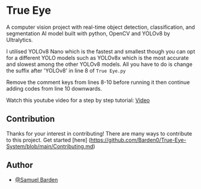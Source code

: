 # True Eye

A computer vision project with real-time object detection, classification, and segmentation AI model built with python, OpenCV and YOLOv8 by Ultralytics.

I utilised YOLOv8 Nano which is the fastest and smallest though you can opt for a different YOLO models such as YOLOv8x which is the most accurate and slowest among the other YOLOv8 models. 
All you have to do is change the suffix after 'YOLOv8' in line 8 of `True Eye.py`

Remove the comment keys from lines 8-10 before running it then continue adding codes from line 10 downwards.

Watch this youtube video for a step by step tutorial: 
[Video](https://www.youtube.com/@cloudingwithBarden)

## Contribution

Thanks for your interest in contributing! There are many ways to contribute to this project. Get started [here] (https://github.com/Barden0/True-Eye-System/blob/main/Contributing.md)


## Author

- [@Samuel Barden](https://www.samuelbarden.com)


